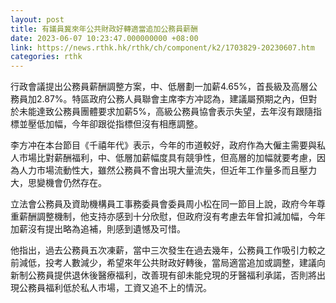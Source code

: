 ```yaml
---
layout: post
title: 有議員冀來年公共財政好轉適當追加公務員薪酬
date: 2023-06-07 10:23:47.000000000 +08:00
link: https://news.rthk.hk/rthk/ch/component/k2/1703829-20230607.htm
categories: rthk
---
```


行政會議提出公務員薪酬調整方案，中、低層劃一加薪4.65%，首長級及高層公務員加2.87%。特區政府公務人員聯會主席李方冲認為，建議屬預期之內，但對於未能達致公務員團體要求加薪5%，高級公務員協會表示失望，去年沒有跟隨指標並壓低加幅，今年卻跟從指標但沒有相應調整。

李方冲在本台節目《千禧年代》表示，今年的市道較好，政府作為大僱主需要與私人市場比對薪酬福利，中、低層加薪幅度具有競爭性，但高層的加幅就要考慮，因為人力市場流動性大，雖然公務員不會出現大量流失，但近年工作量多而且壓力大，思變機會仍然存在。

立法會公務員及資助機構員工事務委員會委員周小松在同一節目上說，政府今年尊重薪酬調整機制，他支持亦感到十分欣慰，但政府沒有考慮去年曾扣減加幅，今年加薪沒有提出略為追補，則感到遺憾及可惜。

他指出，過去公務員五次凍薪，當中三次發生在過去幾年，公務員工作吸引力較之前減低，投考人數減少，希望來年公共財政好轉後，當局適當追加或調整，建議向新制公務員提供退休後醫療福利，改善現有卻未能兌現的牙醫福利承諾，否則將出現公務員福利低於私人市場，工資又追不上的情況。

